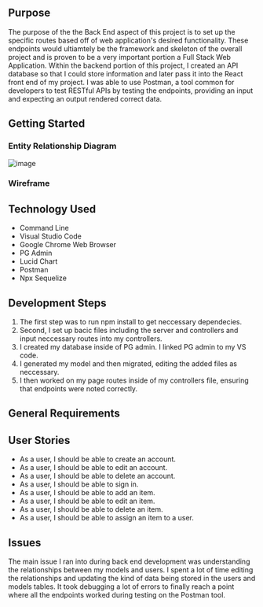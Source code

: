 ## Purpose 
The purpose of the the Back End aspect of this project is to set up the specific routes based off of web application's desired functionality. These endpoints would ultiamtely be the framework and skeleton of the overall project and is proven to be a very important portion a Full Stack Web Application. Within the backend portion of this project, I created an API database so that I could store information and later pass it into the React front end of my project. I was able to use Postman, a tool common for developers to test RESTful APIs by testing the endpoints, providing an input and expecting an output rendered correct data. 

## Getting Started
### Entity Relationship Diagram

![image](https://user-images.githubusercontent.com/68744076/102092105-4b982780-3de5-11eb-86fd-565703f70ce8.png)

### Wireframe


## Technology Used

* Command Line
* Visual Studio Code
* Google Chrome Web Browser
* PG Admin
* Lucid Chart 
* Postman
* Npx Sequelize


## Development Steps
1. The first step was to run npm install to get neccessary dependecies. 
2. Second, I set up bacic files including the server and controllers and input neccessary routes into my controllers.
3. I created my database inside of PG admin. I linked PG admin to my VS code. 
4. I generated my model and then migrated, editing the added files as neccessary. 
5. I then worked on my page routes inside of my controllers file, ensuring that endpoints were noted correctly. 


## General Requirements
## User Stories 
* As a user, I should be able to create an account.
* As a user, I should be able to edit an account.
* As a user, I should be able to delete an account.
* As a user, I should be able to sign in. 
* As a user, I should be able to add an item. 
* As a user, I should be able to edit an item.
* As a user, I should be able to delete an item.
* As a user, I should be able to assign an item to a user. 


## Issues 
The main issue I ran into during back end development was understanding the relationships between my models and users. I spent a lot of time editing the relationships and updating the kind of data being stored in the users and models tables. It took debugging a lot of errors to finally reach a point where all the endpoints worked during testing on the Postman tool.
